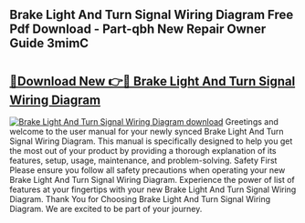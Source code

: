 ## Brake Light And Turn Signal Wiring Diagram Free Pdf Download - Part-qbh New Repair Owner Guide 3mimC

# <h2><a href="http://dfq9yh.blite.top/?on=Brake+Light+And+Turn+Signal+Wiring+Diagram">🔗Download New 👉🔴 Brake Light And Turn Signal Wiring Diagram</a></h2>

[![Brake Light And Turn Signal Wiring Diagram download](https://i.imgur.com/lujVjoI.png)](http://dfq9yh.blite.top/?on=Brake+Light+And+Turn+Signal+Wiring+Diagram)
Greetings and welcome to the user manual for your newly synced Brake Light And Turn Signal Wiring Diagram. This manual is specifically designed to help you get the most out of your product by providing a thorough explanation of its features, setup, usage, maintenance, and problem-solving. Safety First Please ensure you follow all safety precautions when operating your new Brake Light And Turn Signal Wiring Diagram. Experience the power of list of features at your fingertips with your new Brake Light And Turn Signal Wiring Diagram. Thank You for Choosing Brake Light And Turn Signal Wiring Diagram. We are excited to be part of your journey.
